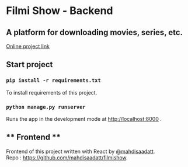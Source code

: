 # Filmi Show - Backend

## A platform for downloading movies, series, etc.

[Online project link](https://filmishow.vercel.app)

## Start project

### `pip install -r requirements.txt`

To install requirements of this project.

### `python manage.py runserver`

Runs the app in the development mode at [http://localhost:8000](http://localhost:8000) .

## ** Frontend **

Frontend of this project written with React by [@mahdisaadatt](https://github.com/mahdisaadatt).
<br>
Repo : https://github.com/mahdisaadatt/filmishow.
